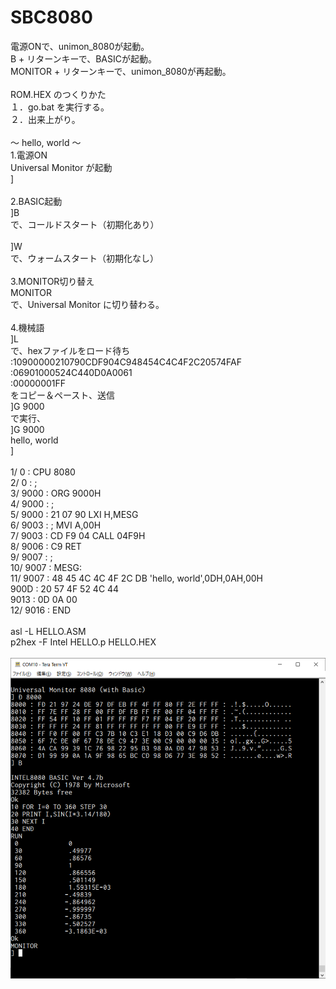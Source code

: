 # SBC8080
電源ONで、unimon_8080が起動。
\
B + リターンキーで、BASICが起動。
\
MONITOR + リターンキーで、unimon_8080が再起動。
\
\
ROM.HEX のつくりかた
\
１．go.bat を実行する。
\
２．出来上がり。
\
\
～ hello, world ～
\
1.電源ON
\
Universal Monitor が起動
\
]
\
\
2.BASIC起動
\
]B
\
で、コールドスタート（初期化あり）
\
\
]W
\
で、ウォームスタート（初期化なし）
\
\
3.MONITOR切り替え
\
MONITOR
\
で、Universal Monitor に切り替わる。
\
\
4.機械語
\
]L
\
で、hexファイルをロード待ち
\
:10900000210790CDF904C948454C4C4F2C20574FAF
\
:06901000524C440D0A0061
\
:00000001FF
\
をコピー＆ペースト、送信
\
]G 9000
\
で実行、
\
]G 9000
\
hello, world
\
]
\
\
       1/       0 :                         CPU 8080
\
       2/       0 :                     ;
\
       3/    9000 :                         ORG 9000H
\
       4/    9000 :                     ;
\
       5/    9000 : 21 07 90                LXI     H,MESG
\
       6/    9003 :                     ;    MVI     A,00H
\
       7/    9003 : CD F9 04                CALL    04F9H
\
       8/    9006 : C9                      RET
\
       9/    9007 :                     ;
\
      10/    9007 :                     MESG:
\
      11/    9007 : 48 45 4C 4C 4F 2C       DB 'hello, world',0DH,0AH,00H
\
             900D : 20 57 4F 52 4C 44
\
             9013 : 0D 0A 00
\
      12/    9016 :                         END
\
\
asl -L HELLO.ASM
\
p2hex -F Intel HELLO.p HELLO.HEX
\
\
![8080 BASIC, unimon_8080](https://github.com/kadokuratsuyoshi/retro_computing/blob/main/SBC8080/SBC8080_BASIC_unimon.png)
